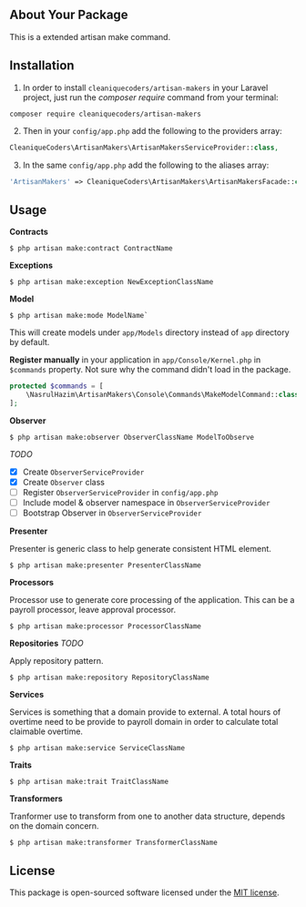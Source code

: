 ## About Your Package

This is a extended artisan make command.

## Installation

1. In order to install `cleaniquecoders/artisan-makers` in your Laravel project, just run the *composer require* command from your terminal:

```
composer require cleaniquecoders/artisan-makers
```

2. Then in your `config/app.php` add the following to the providers array:

```php
CleaniqueCoders\ArtisanMakers\ArtisanMakersServiceProvider::class,
```

3. In the same `config/app.php` add the following to the aliases array:

```php
'ArtisanMakers' => CleaniqueCoders\ArtisanMakers\ArtisanMakersFacade::class,
```

## Usage

**Contracts**

```
$ php artisan make:contract ContractName
```

**Exceptions**

```
$ php artisan make:exception NewExceptionClassName
```

**Model**

```
$ php artisan make:mode ModelName` 
```	

This will create models under `app/Models` directory instead of `app` directory by default.

**Register manually** in your application in `app/Console/Kernel.php` in `$commands` property. Not sure why the command didn't load in the package. 

```php
protected $commands = [
    \NasrulHazim\ArtisanMakers\Console\Commands\MakeModelCommand::class,
];
```	

**Observer**

```
$ php artisan make:observer ObserverClassName ModelToObserve
```

*TODO*

- [x] Create `ObserverServiceProvider`
- [x] Create `Observer` class
- [ ] Register `ObserverServiceProvider` in `config/app.php`
- [ ] Include model & observer namespace in `ObserverServiceProvider`
- [ ] Bootstrap Observer in `ObserverServiceProvider`

**Presenter**

Presenter is generic class to help generate consistent HTML element.

```
$ php artisan make:presenter PresenterClassName
```

**Processors**

Processor use to generate core processing of the application. This can be a payroll processor, leave approval processor.

```
$ php artisan make:processor ProcessorClassName
```

**Repositories** *TODO*

Apply repository pattern.

```
$ php artisan make:repository RepositoryClassName
```

**Services**

Services is something that a domain provide to external. A total hours of overtime need to be provide to payroll domain in order to calculate total claimable overtime.

```
$ php artisan make:service ServiceClassName
```

**Traits**

```
$ php artisan make:trait TraitClassName
```

**Transformers**

Tranformer use to transform from one to another data structure, depends on the domain concern.

```
$ php artisan make:transformer TransformerClassName
```

## License

This package is open-sourced software licensed under the [MIT license](http://opensource.org/licenses/MIT).